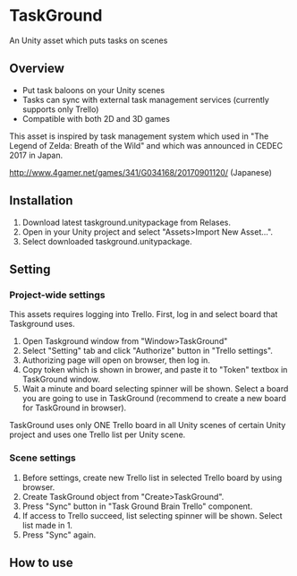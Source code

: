 # TaskGround
An Unity asset which puts tasks on scenes

## Overview
* Put task baloons on your Unity scenes
* Tasks can sync with external task management services (currently supports only Trello)
* Compatible with both 2D and 3D games

This asset is inspired by task management system which used in "The Legend of Zelda: Breath of the Wild" and which was announced in CEDEC 2017 in Japan.

http://www.4gamer.net/games/341/G034168/20170901120/ (Japanese)

## Installation
1. Download latest taskground.unitypackage from Relases.
2. Open in your Unity project and select "Assets>Import New Asset...".
3. Select downloaded taskground.unitypackage.

## Setting
### Project-wide settings
This assets requires logging into Trello.
First, log in and select board that Taskground uses.

1. Open Taskground window from "Window>TaskGround"
2. Select "Setting" tab and click "Authorize" button in "Trello settings".
3. Authorizing page will open on browser, then log in.
4. Copy token which is shown in brower, and paste it to "Token" textbox in TaskGround window.
5. Wait a minute and board selecting spinner will be shown. Select a board you are going to use in TaskGround (recommend to create a new board for TaskGround in browser).

TaskGround uses only ONE Trello board in all Unity scenes of certain Unity project and uses one Trello list per Unity scene.

### Scene settings

1. Before settings, create new Trello list in selected Trello board by using browser.
2. Create TaskGround object from "Create>TaskGround".
3. Press "Sync" button in "Task Ground Brain Trello" component.
4. If access to Trello succeed, list selecting spinner will be shown. Select list made in 1.
5. Press "Sync" again.

## How to use